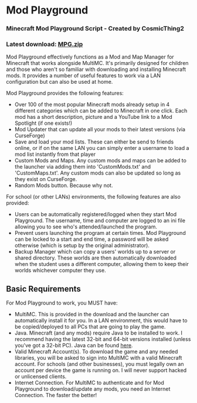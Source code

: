 # Mod Playground

### Minecraft Mod Playground Script - Created by CosmicThing2
### Latest download: [MPG.zip](https://github.com/CosmicThing2/Mod-Playground/blob/master/MPG/MPG.zip)

Mod Playground effectively functions as a Mod and Map Manager for Minecraft that works alongside MultiMC. It's primarily designed for children and those who aren't so familiar with downloading and installing Minecraft mods. It provides a number of useful features to work via a LAN configuration but can also be used at home.

Mod Playground provides the following features:
- Over 100 of the most popular Minecraft mods already setup in 4 different categories which can be added to Minecraft in one click. Each mod has a short description, picture and a YouTube link to a Mod Spotlight (if one exists!)
- Mod Updater that can update all your mods to their latest versions (via CurseForge)
- Save and load your mod lists. These can either be send to friends online, or if on the same LAN you can simply enter a username to load a mod list instantly from that player
- Custom Mods and Maps. Any custom mods and maps can be added to the launcher via adding them into 'CustomMods.txt' and 'CustomMaps.txt'. Any custom mods can also be updated so long as they exist on CurseForge.
- Random Mods button. Because why not.

For school (or other LANs) environments, the following features are also provided:
- Users can be automatically registered/logged when they start Mod Playground. The username, time and computer are logged to an ini file allowing you to see who's attended/launched the program.
- Prevent users launching the program at certain times. Mod Playground can be locked to a start and end time, a password will be asked otherwise (which is setup by the original administrator).
- Backup Manager which can copy a users' worlds up to a server or shared directory. These worlds are then automatically downloaded when the student uses a different computer, allowing them to keep their worlds whichever computer they use.

## Basic Requirements

For Mod Playground to work, you MUST have:
- MultiMC. This is provided in the download and the launcher can automatically install it for you. In a LAN environment, this would have to be copied/deployed to all PCs that are going to play the game.
- Java. Minecraft (and any mods) require Java to be installed to work. I recommend having the latest 32-bit and 64-bit versions installed (unless you've got a 32-bit PC). Java can be found [here](https://www.java.com/en/download/manual.jsp).
- Valid Minecraft Account(s). To download the game and any needed libraries, you will be asked to sign into MultiMC with a valid Minecraft account. For schools (and other businesses), you must legally own an account per device the game is running on. I will never support hacked or unlicensed clients.
- Internet Connection. For MultiMC to authenticate and for Mod Playground to download/update any mods, you need an Internet Connection. The faster the better!
